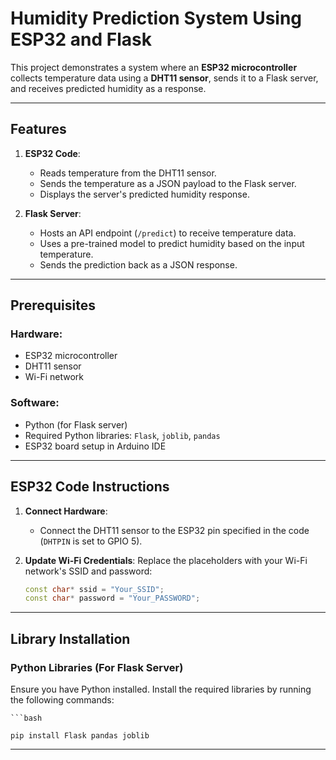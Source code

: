 # Humidity Prediction System Using ESP32 and Flask

This project demonstrates a system where an **ESP32 microcontroller** collects temperature data using a **DHT11 sensor**, sends it to a Flask server, and receives predicted humidity as a response.

---

## Features
1. **ESP32 Code**:
   - Reads temperature from the DHT11 sensor.
   - Sends the temperature as a JSON payload to the Flask server.
   - Displays the server's predicted humidity response.

2. **Flask Server**:
   - Hosts an API endpoint (`/predict`) to receive temperature data.
   - Uses a pre-trained model to predict humidity based on the input temperature.
   - Sends the prediction back as a JSON response.

---

## Prerequisites

### Hardware:
- ESP32 microcontroller
- DHT11 sensor
- Wi-Fi network

### Software:
- Python (for Flask server)
- Required Python libraries: `Flask`, `joblib`, `pandas`
- ESP32 board setup in Arduino IDE

---

## ESP32 Code Instructions

1. **Connect Hardware**:
   - Connect the DHT11 sensor to the ESP32 pin specified in the code (`DHTPIN` is set to GPIO 5).

2. **Update Wi-Fi Credentials**:
   Replace the placeholders with your Wi-Fi network's SSID and password:
   ```cpp
   const char* ssid = "Your_SSID";
   const char* password = "Your_PASSWORD";
   
---

## Library Installation

### Python Libraries (For Flask Server)
Ensure you have Python installed. Install the required libraries by running the following commands:

    ```bash
    
    pip install Flask pandas joblib

---
